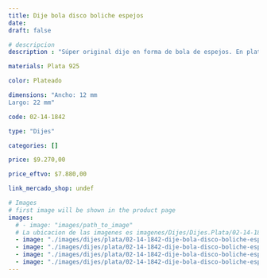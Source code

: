 ```yaml
---
title: Dije bola disco boliche espejos
date: 
draft: false

# descripcion
description : "Súper original dije en forma de bola de espejos. En plata 925, ¡refleja la luz de manera espectacular!"

materials: Plata 925

color: Plateado

dimensions: "Ancho: 12 mm 
Largo: 22 mm"

code: 02-14-1842

type: "Dijes"

categories: []

price: $9.270,00

price_eftvo: $7.880,00

link_mercado_shop: undef

# Images
# first image will be shown in the product page
images:
  # - image: "images/path_to_image"
  # La ubicacion de las imagenes es imagenes/Dijes/Dijes.Plata/02-14-1842-dije-bola-disco-boliche-espejos
  - image: "./images/dijes/plata/02-14-1842-dije-bola-disco-boliche-espejos_a.jpg"
  - image: "./images/dijes/plata/02-14-1842-dije-bola-disco-boliche-espejos_b.jpg"
  - image: "./images/dijes/plata/02-14-1842-dije-bola-disco-boliche-espejos_c.jpg"
  - image: "./images/dijes/plata/02-14-1842-dije-bola-disco-boliche-espejos_d.jpg"
---
```

